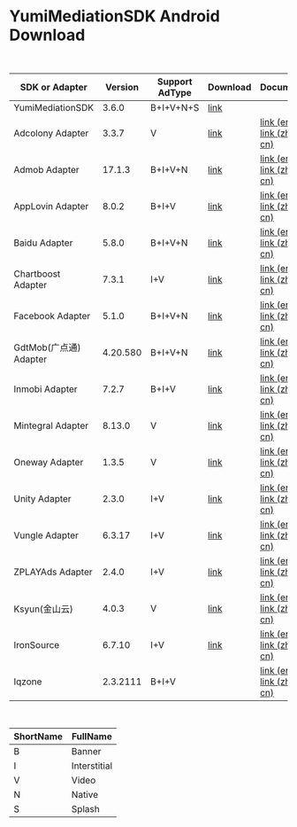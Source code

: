 # YumiMediationSDK Android Download

</br>

| SDK or Adapter         | Version | Support AdType | Download                                                     | Document                                                     | Note |
| ---------------------- | ------- | -------------- | ------------------------------------------------------------ | ------------------------------------------------------------ | ---- |
| YumiMediationSDK       | 3.6.0   | B+I+V+N+S      | [link](http://adsdk.yumimobi.com/Android/Android_Mediation/3.6.0/YumiMobi_SDK_Android_V3.6.0.zip) |                                                              |      |
| Adcolony Adapter       | 3.3.7   | V              | [link](http://adsdk.yumimobi.com/Android/Android_Adapters/3.6.0/yumi_adapter_adcolony_v3.6.0.jar) | [link (en)](https://github.com/yumimobi/YumiMediationSDKDemo-Android/blob/master/docs/YumiMediationSDK%20-%20Mediation%20List(en)%20.md#adcolony)</br>[link (zh-cn)](https://github.com/yumimobi/YumiMediationSDKDemo-Android/blob/master/docs/YumiMediationSDK%20-%20Mediation%20List(zh-cn)%20.md#adcolony) |      |
| Admob Adapter          | 17.1.3  | B+I+V+N          | [link](http://adsdk.yumimobi.com/Android/Android_Adapters/3.6.0/yumi_adapter_admob_v3.6.0.zip) | [link (en)](https://github.com/yumimobi/YumiMediationSDKDemo-Android/blob/master/docs/YumiMediationSDK%20-%20Mediation%20List(en)%20.md#applovin)</br>[link (zh-cn)](https://github.com/yumimobi/YumiMediationSDKDemo-Android/blob/master/docs/YumiMediationSDK%20-%20Mediation%20List(zh-cn)%20.md#admob) |      |
| AppLovin Adapter       | 8.0.2   | B+I+V            | [link](http://adsdk.yumimobi.com/Android/Android_Adapters/3.6.0/yumi_adapter_applovin_v3.6.0.jar) | [link (en)](https://github.com/yumimobi/YumiMediationSDKDemo-Android/blob/master/docs/YumiMediationSDK%20-%20Mediation%20List(en)%20.md#applovin)</br>[link (zh-cn)](https://github.com/yumimobi/YumiMediationSDKDemo-Android/blob/master/docs/YumiMediationSDK%20-%20Mediation%20List(zh-cn)%20.md#applovin) |      |
| Baidu Adapter          | 5.8.0   | B+I+V+N            | [link](http://adsdk.yumimobi.com/Android/Android_Adapters/3.6.0/yumi_adapter_baidu_v3.6.0.jar) | [link (en)](https://github.com/yumimobi/YumiMediationSDKDemo-Android/blob/master/docs/YumiMediationSDK%20-%20Mediation%20List(en)%20.md#baidu百度)</br>[link (zh-cn)](https://github.com/yumimobi/YumiMediationSDKDemo-Android/blob/master/docs/YumiMediationSDK%20-%20Mediation%20List(zh-cn)%20.md#baidu百度) |      |
| Chartboost Adapter     | 7.3.1   | I+V            | [link](http://adsdk.yumimobi.com/Android/Android_Adapters/3.6.0/yumi_adapter_chartboost_v3.6.0.jar) | [link (en)](https://github.com/yumimobi/YumiMediationSDKDemo-Android/blob/master/docs/YumiMediationSDK%20-%20Mediation%20List(en)%20.md#chartboost)<br>[link (zh-cn)](https://github.com/yumimobi/YumiMediationSDKDemo-Android/blob/master/docs/YumiMediationSDK%20-%20Mediation%20List(zh-cn)%20.md#chartboost) |      |
| Facebook Adapter       | 5.1.0  | B+I+V+N          | [link](http://adsdk.yumimobi.com/Android/Android_Adapters/3.6.0/yumi_adapter_facebook_v3.6.0.zip) | [link (en)](https://github.com/yumimobi/YumiMediationSDKDemo-Android/blob/master/docs/YumiMediationSDK%20-%20Mediation%20List(en)%20.md#facebook)</br>[link (zh-cn)](https://github.com/yumimobi/YumiMediationSDKDemo-Android/blob/master/docs/YumiMediationSDK%20-%20Mediation%20List(zh-cn)%20.md#facebook) |      |
| GdtMob(广点通) Adapter | 4.20.580 | B+I+V+N            | [link](http://adsdk.yumimobi.com/Android/Android_Adapters/3.6.0/yumi_adapter_gdt_v3.6.0.jar) | [link (en)](https://github.com/yumimobi/YumiMediationSDKDemo-Android/blob/master/docs/YumiMediationSDK%20-%20Mediation%20List(en)%20.md#gdtmob广点通)</br>[link (zh-cn)](https://github.com/yumimobi/YumiMediationSDKDemo-Android/blob/master/docs/YumiMediationSDK%20-%20Mediation%20List(zh-cn)%20.md#gdtmob广点通) |      |
| Inmobi Adapter         | 7.2.7   | B+I+V          | [link](http://adsdk.yumimobi.com/Android/Android_Adapters/3.6.0/yumi_adapter_inmobi_v3.6.0.jar) | [link (en)](https://github.com/yumimobi/YumiMediationSDKDemo-Android/blob/master/docs/YumiMediationSDK%20-%20Mediation%20List(en)%20.md#inmobi)</br>[link (zh-cn)](https://github.com/yumimobi/YumiMediationSDKDemo-Android/blob/master/docs/YumiMediationSDK%20-%20Mediation%20List(zh-cn)%20.md#inmobi) |      |
| Mintegral Adapter      | 8.13.0  | V              | [link](http://adsdk.yumimobi.com/Android/Android_Adapters/3.6.0/yumi_adapter_mintegral_v3.6.0.zip) | [link (en)](https://github.com/yumimobi/YumiMediationSDKDemo-Android/blob/master/docs/YumiMediationSDK%20-%20Mediation%20List(en)%20.md#mobvista)</br>[link (zh-cn)](https://github.com/yumimobi/YumiMediationSDKDemo-Android/blob/master/docs/YumiMediationSDK%20-%20Mediation%20List(zh-cn)%20.md#mobvista) |      |
| Oneway Adapter         | 1.3.5   | V              | [link](http://adsdk.yumimobi.com/Android/Android_Adapters/3.6.0/yumi_adapter_oneway_v3.6.0.jar) | [link (en)](https://github.com/yumimobi/YumiMediationSDKDemo-Android/blob/master/docs/YumiMediationSDK%20-%20Mediation%20List(en)%20.md#oneway)</br>[link (zh-cn)](https://github.com/yumimobi/YumiMediationSDKDemo-Android/blob/master/docs/YumiMediationSDK%20-%20Mediation%20List(zh-cn)%20.md#oneway) |      |
| Unity Adapter          | 2.3.0   | I+V            | [link](http://adsdk.yumimobi.com/Android/Android_Adapters/3.6.0/yumi_adapter_unity_v3.6.0.zip) | [link (en)](https://github.com/yumimobi/YumiMediationSDKDemo-Android/blob/master/docs/YumiMediationSDK%20-%20Mediation%20List(en)%20.md#unity)</br>[link (zh-cn)](https://github.com/yumimobi/YumiMediationSDKDemo-Android/blob/master/docs/YumiMediationSDK%20-%20Mediation%20List(zh-cn)%20.md#unity) |      |
| Vungle Adapter         | 6.3.17  | I+V            | [link](http://adsdk.yumimobi.com/Android/Android_Adapters/3.6.0/yumi_adapter_vungle_v3.6.0.zip) | [link (en)](https://github.com/yumimobi/YumiMediationSDKDemo-Android/blob/master/docs/YumiMediationSDK%20-%20Mediation%20List(en)%20.md#vungle)</br>[link (zh-cn)](https://github.com/yumimobi/YumiMediationSDKDemo-Android/blob/master/docs/YumiMediationSDK%20-%20Mediation%20List(zh-cn)%20.md#vungle) |      |
| ZPLAYAds Adapter       | 2.4.0   | I+V            | [link](http://adsdk.yumimobi.com/Android/Android_Adapters/3.6.0/yumi_adapter_playableads_v3.6.0.jar) | [link (en)](https://github.com/yumimobi/YumiMediationSDKDemo-Android/blob/master/docs/YumiMediationSDK%20-%20Mediation%20List(en)%20.md#zplayads)</br>[link (zh-cn)](https://github.com/yumimobi/YumiMediationSDKDemo-Android/blob/master/docs/YumiMediationSDK%20-%20Mediation%20List(zh-cn)%20.md#zplayads) |      |
| Ksyun(金山云)          | 4.0.3   | V              | [link](http://adsdk.yumimobi.com/Android/Android_Adapters/3.6.0/yumi_adapter_ksyun_v3.6.0.zip) | [link (en)](https://github.com/yumimobi/YumiMediationSDKDemo-Android/blob/master/docs/YumiMediationSDK%20-%20Mediation%20List(en)%20.md#Ksyun金山云)</br>[link (zh-cn)](https://github.com/yumimobi/YumiMediationSDKDemo-Android/blob/master/docs/YumiMediationSDK%20-%20Mediation%20List(zh-cn)%20.md#Ksyun金山云) |      |
| IronSource             | 6.7.10  | I+V            | [link](http://adsdk.yumimobi.com/Android/Android_Adapters/3.6.0/yumi_adapter_ironsource_v3.6.0.jar) | [link (en)](https://github.com/yumimobi/YumiMediationSDKDemo-Android/blob/master/docs/YumiMediationSDK%20-%20Mediation%20List(en)%20.md#IronSource)</br>[link (zh-cn)](https://github.com/yumimobi/YumiMediationSDKDemo-Android/blob/master/docs/YumiMediationSDK%20-%20Mediation%20List(zh-cn)%20.md#IronSource) |      |
| Iqzone            | 2.3.2111  | B+I+V            |  | [link (en)](https://github.com/yumimobi/YumiMediationSDKDemo-Android/blob/master/docs/YumiMediationSDK%20-%20Mediation%20List(en)%20.md#Iqzone)</br>[link (zh-cn)](https://github.com/yumimobi/YumiMediationSDKDemo-Android/blob/master/docs/YumiMediationSDK%20-%20Mediation%20List(zh-cn)%20.md#Iqzone) |      |



</br>

| ShortName | FullName     |
| --------- | ------------ |
| B         | Banner       |
| I         | Interstitial |
| V         | Video        |
| N         | Native       |
| S         | Splash       |
